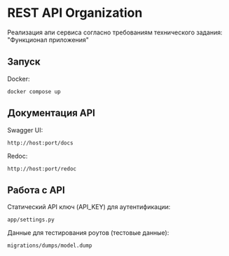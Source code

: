 # REST API Organization
Реализация апи сервиса согласно требованиям технического задания: "Функционал приложения"

## Запуск
Docker:
```
docker compose up 
```

## Документация API
Swagger UI:
```
http://host:port/docs
```

Redoc:
```
http://host:port/redoc
```

## Работа с API
Статический API ключ (API_KEY) для аутентификации:
```
app/settings.py
```

Данные для тестирования роутов (тестовые данные):
```
migrations/dumps/model.dump
```
